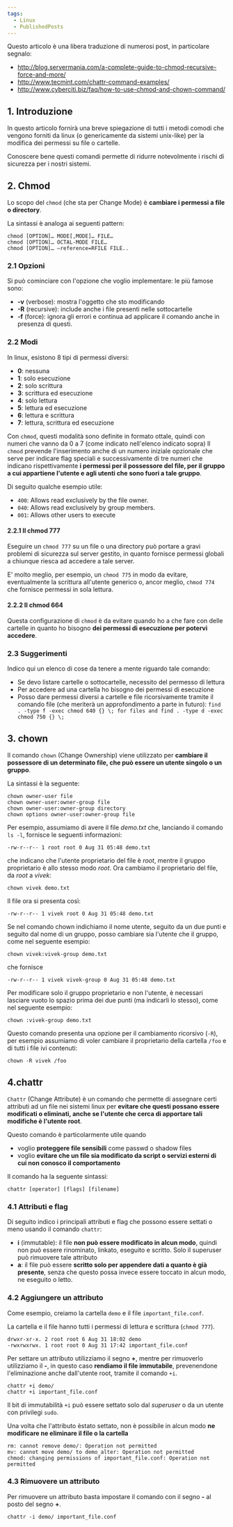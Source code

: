 ```yaml
---
tags:
  - Linux
  - PublishedPosts
---
```



Questo articolo è una libera traduzione di numerosi post, in particolare segnalo:

* http://blog.servermania.com/a-complete-guide-to-chmod-recursive-force-and-more/
* http://www.tecmint.com/chattr-command-examples/
* http://www.cyberciti.biz/faq/how-to-use-chmod-and-chown-command/

## 1. Introduzione
In questo articolo fornirà una breve spiegazione di tutti i metodi comodi che vengono forniti da linux (o genericamente da sistemi unix-like) per la modifica dei permessi su file o cartelle.

Conoscere bene questi comandi permette di ridurre notevolmente i rischi di sicurezza per i nostri sistemi.

## 2. Chmod
Lo scopo del `chmod` (che sta per Change Mode) è **cambiare i permessi a file o directory**.

La sintassi è analoga ai seguenti pattern:

```shell
chmod [OPTION]… MODE[,MODE]… FILE…
chmod [OPTION]… OCTAL-MODE FILE…
chmod [OPTION]… –reference=RFILE FILE..
```

### 2.1 Opzioni
Si può cominciare con l'opzione che voglio implementare: le più famose sono:

- **-v** (verbose): mostra l'oggetto che sto modificando
- **-R** (recursive): include anche i file presenti nelle sottocartelle
- **-f** (force): ignora gli errori e continua ad applicare il comando anche in presenza di questi.

### 2.2 Modi
In linux, esistono 8 tipi di permessi diversi:

- **0**: nessuna
- **1**: solo esecuzione
- **2**: solo scrittura
- **3**: scrittura ed esecuzione
- **4**: solo lettura
- **5**: lettura ed esecuzione
- **6**: lettura e scrittura
- **7**: lettura, scrittura ed esecuzione

Con `chmod`, questi modalità sono definite in formato ottale, quindi con numeri che vanno da 0 a 7 (come indicato nell'elenco indicato sopra)
Il `chmod` prevende l'inserimento anche di un numero iniziale opzionale che serve per indicare flag speciali e successivamente di tre numeri che indicano rispettivamente **i permessi per il possessore del file, per il gruppo a cui appartiene l'utente e agli utenti che sono fuori a tale gruppo**.

Di seguito qualche esempio utile:

- `400`: Allows read exclusively by the file owner.
- `040`: Allows read exclusively by group members.
- `001`: Allows other users to execute

#### 2.2.1 Il chmod 777
Eseguire un `chmod 777` su un file o una directory può portare a gravi problemi di sicurezza sul server gestito, in quanto fornisce permessi globali a chiunque riesca ad accedere a tale server.

E' molto meglio, per esempio, un `chmod 775` in modo da evitare, eventualmente la scrittura all'utente generico o, ancor meglio, `chmod 774` che fornisce permessi in sola lettura.

#### 2.2.2 Il chmod 664
Questa configurazione di `chmod` è da evitare quando ho a che fare con delle cartelle in quanto ho bisogno **dei permessi di esecuzione per potervi accedere**.

### 2.3 Suggerimenti
Indico qui un elenco di cose da tenere a mente riguardo tale comando:

- Se devo listare cartelle o sottocartelle, necessito del permesso di lettura
- Per accedere ad una cartella ho bisogno dei permessi di esecuzione
- Posso dare permessi diversi a cartelle e file ricorsivamente tramite il comando file (che meriterà un approfondimento a parte in futuro): `find . -type f -exec chmod 640 {} \; for files and find . -type d -exec chmod 750 {} \;`

## 3. chown
Il comando `chown` (Change Ownership) viene utilizzato per **cambiare il possessore di un determinato file, che può essere un utente singolo o un gruppo**.

La sintassi è la seguente:

```shell
chown owner-user file
chown owner-user:owner-group file
chown owner-user:owner-group directory
chown options owner-user:owner-group file
```

Per esempio, assumiamo di avere il file *demo.txt* che, lanciando il comando `ls -l`, fornisce le seguenti informazioni:

```shell
-rw-r--r-- 1 root root 0 Aug 31 05:48 demo.txt
```

che indicano che l'utente proprietario del file è *root*, mentre il gruppo proprietario è allo stesso modo *root*.
Ora cambiamo il proprietario del file, da _root_ a _vivek_:

```shell
chown vivek demo.txt
```

Il file ora si presenta così:

```shell
-rw-r--r-- 1 vivek root 0 Aug 31 05:48 demo.txt
```

Se nel comando chown indichiamo il nome utente, seguito da un due punti e seguito dal nome di un gruppo, posso cambiare sia l'utente che il gruppo, come nel seguente esempio:

```shell
chown vivek:vivek-group demo.txt
```

che fornisce

```shell
-rw-r--r-- 1 vivek vivek-group 0 Aug 31 05:48 demo.txt
```

Per modificare solo il gruppo proprietario e non l'utente, è necessari lasciare vuoto lo spazio prima dei due punti (ma indicarli lo stesso), come nel seguente esempio:

```shell
chown :vivek-group demo.txt
```

Questo comando presenta una opzione per il cambiamento ricorsivo (`-R`), per esempio assumiamo di voler cambiare il proprietario della cartella `/foo` e di tutti i file ivi contenuti:

```shell
chown -R vivek /foo
```

## 4.chattr
`Chattr` (Change Attribute) è un comando che permette di assegnare certi attributi ad un file nei sistemi linux per **evitare che questi possano essere modificati o eliminati, anche se l'utente che cerca di apportare tali modifiche è l'utente root**.

Questo comando è particolarmente utile quando

- voglio **proteggere file sensibili** come passwd o shadow files
- voglio **evitare che un file sia modificato da script o servizi esterni di cui non conosco il comportamento**

Il comando ha la seguente sintassi:

```shell
chattr [operator] [flags] [filename]
```

### 4.1 Attributi e flag
Di seguito indico i principali attributi e flag che possono essere settati o meno usando il comando `chattr`:

- **i** (immutable): il file **non può essere modificato in alcun modo**, quindi non può essere rinominato, linkato, eseguito e scritto. Solo il superuser può rimuovere tale attributo
- **a**: il file può essere **scritto solo per appendere dati a quanto è già presente**, senza che questo possa invece essere toccato in alcun modo, ne eseguito o letto.

### 4.2 Aggiungere un attributo
Come esempio, creiamo la cartella `demo` e il file `important_file.conf`.

La cartella e il file hanno tutti i permessi di lettura e scrittura (`chmod 777`).

```shell
drwxr-xr-x. 2 root root 6 Aug 31 18:02 demo
-rwxrwxrwx. 1 root root 0 Aug 31 17:42 important_file.conf
```

Per settare un attributo utilizziamo il segno **+**, mentre per rimuoverlo utilizziamo il **-**, in questo caso **rendiamo il file immutabile**, prevenendone l'eliminazione anche dall'utente root, tramite il comando `+i`.

```shell
chattr +i demo/
chattr +i important_file.conf
```

Il bit di immutabilità `+i` può essere settato solo dal *superuser* o da un utente con privilegi `sudo`.

Una volta che l'attributo èstato settato, non è possibile in alcun modo **ne modificare ne eliminare il file o la cartella**

```shell
rm: cannot remove demo/: Operation not permitted
mv: cannot move demo/ to demo_alter: Operation not permitted
chmod: changing permissions of important_file.conf: Operation not permitted
```

### 4.3 Rimuovere un attributo
Per rimuovere un attributo basta impostare il comando con il segno **-** al posto del segno **+**.

```shell
chattr -i demo/ important_file.conf
```
